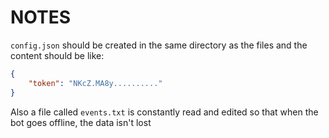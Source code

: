 # NOTES

`config.json` should be created in the same directory as the files and the content should be like:

```json
{
    "token": "NKcZ.MA8y.........."
}
```

Also a file called `events.txt` is constantly read and edited so that when the bot goes offline, the data isn't lost
